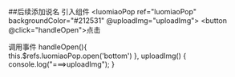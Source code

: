 ##后续添加说名
引入组件
<luomiaoPop ref="luomiaoPop" backgroundColor="#212531" @uploadImg="uploadImg"></luomiaoPop>
<button @click="handleOpen">点击</button>

调用事件
	handleOpen(){ 		
 this.$refs.luomiaoPop.open('bottom')
 },
  uploadImg() {
				console.log("===>uploadImg");
  }
